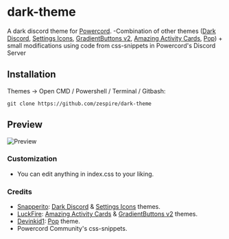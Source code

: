 # dark-theme
A dark discord theme for [Powercord](https://powercord.dev). -Combination of other themes ([Dark Discord](https://github.com/snappercord/Dark-Discord), [Settings Icons](https://github.com/snappercord/Settings-Icons), [GradientButtons v2](https://github.com/Discord-Theme-Addons/gradientbuttons-v2), [Amazing Activity Cards](https://github.com/Discord-Theme-Addons/amazing-activity-cards), [Pop](https://github.com/devinkid1/Pop)) + small modifications using code from css-snippets in Powercord's Discord Server

## Installation
Themes -> Open CMD / Powershell / Terminal / Gitbash:
```
git clone https://github.com/zespire/dark-theme
```

## Preview
![Preview](https://cdn.discordapp.com/attachments/820145558500540416/821662373551145000/dark-theme.png)

### Customization
- You can edit anything in index.css to your liking. 

### Credits
- [Snapperito](https://github.com/Snapperito): [Dark Discord](https://github.com/snappercord/Dark-Discord) & [Settings Icons](https://github.com/snappercord/Settings-Icons) themes.
- [LuckFire](https://github.com/LuckFire): [Amazing Activity Cards](https://github.com/Discord-Theme-Addons/amazing-activity-cards) & [GradientButtons v2](https://github.com/Discord-Theme-Addons/gradientbuttons-v2) themes.
- [Devinkid1](https://github.com/devinkid1): [Pop](https://github.com/devinkid1/Pop) theme.
- Powercord Community's css-snippets.
